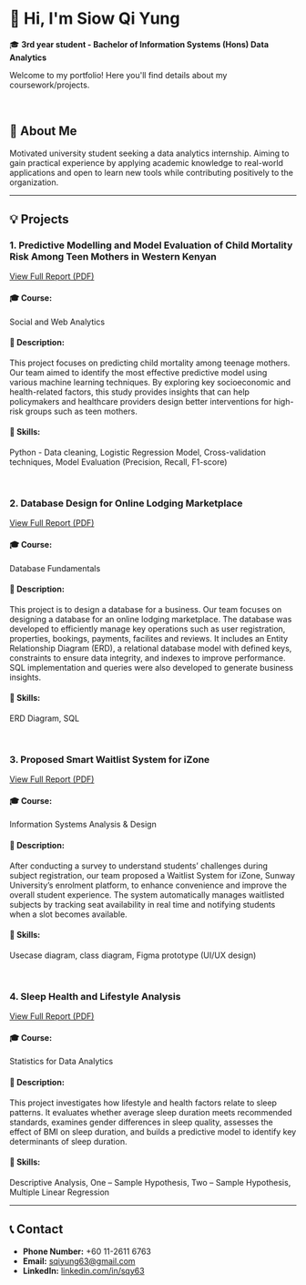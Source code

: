 
# 👋 Hi, I'm Siow Qi Yung

🎓 **3rd year student - Bachelor of Information Systems (Hons) Data Analytics**

Welcome to my portfolio! Here you'll find details about my coursework/projects.

<br>

## 💬 About Me
Motivated university student seeking a data analytics internship. Aiming to gain practical experience by applying academic knowledge to real-world applications and open to learn new tools while contributing positively to the organization.

---

## 💡 Projects

### 1. Predictive Modelling and Model Evaluation of Child Mortality Risk Among Teen Mothers in Western Kenyan
[View Full Report (PDF)](https://github.com/qiyung63/github-portfolio/blob/main/Predictive%20Modelling%20and%20Model%20Evaluation%20of%20Child%20Mortality%20Risk%20Among%20Teen%20Mothers%20in%20Western%20Kenya.pdf)
#### 🎓 Course:
Social and Web Analytics

#### 📝 Description:
This project focuses on predicting child mortality among teenage mothers. Our team aimed to identify the most effective predictive model using various machine learning techniques. By exploring key socioeconomic and health-related factors, this study provides insights that can help policymakers and healthcare providers design better interventions for high-risk groups such as teen mothers.

#### 🧠 Skills:
Python - Data cleaning, Logistic Regression Model, Cross-validation techniques, Model Evaluation (Precision, Recall, F1-score)

<br>

### 2. Database Design for Online Lodging Marketplace
[View Full Report (PDF)](https://github.com/qiyung63/github-portfolio/blob/main/SEG1201%20Template%20-%20Final%20Assessment.pdf)
#### 🎓 Course: 
Database Fundamentals

#### 📝 Description: 
This project is to design a database for a business. Our team focuses on designing a database for an online lodging marketplace. The database was developed to efficiently manage key operations such as user registration, properties, bookings, payments, facilites and reviews. It includes an Entity Relationship Diagram (ERD), a relational database model with defined keys, constraints to ensure data integrity, and indexes to improve performance. SQL implementation and queries were also developed to generate business insights.
#### 🧠 Skills:
ERD Diagram, SQL

<br>

### 3.  Proposed Smart Waitlist System for iZone

[View Full Report (PDF)](https://github.com/qiyung63/github-portfolio/blob/main/Sunway's%20Smart%20iZone%20Waitlist%20System.pdf)

#### 🎓 Course: 
Information Systems Analysis & Design

#### 📝 Description:
After conducting a survey to understand students’ challenges during subject registration, our team proposed a Waitlist System for iZone, Sunway University’s enrolment platform, to enhance convenience and improve the overall student experience. The system automatically manages waitlisted subjects by tracking seat availability in real time and notifying students when a slot becomes available.

#### 🧠 Skills:
Usecase diagram, class diagram, Figma prototype (UI/UX design)

<br>

### 4. Sleep Health and Lifestyle Analysis

[View Full Report (PDF)](https://github.com/qiyung63/github-portfolio/blob/main/Sleep%20Health%20and%20Lifestyle%20Dataset%20Analysis.pdf)

#### 🎓 Course: 
Statistics for Data Analytics

#### 📝 Description:
This project investigates how lifestyle and health factors relate to sleep patterns. It evaluates whether average sleep duration meets recommended standards, examines gender differences in sleep quality, assesses the effect of BMI on sleep duration, and builds a predictive model to identify key determinants of sleep duration.

#### 🧠 Skills:
Descriptive Analysis, One – Sample Hypothesis, Two – Sample Hypothesis, Multiple Linear Regression

---


## 📞 Contact
- **Phone Number:** +60 11-2611 6763
- **Email:** sqiyung63@gmail.com
- **LinkedIn:** [linkedin.com/in/sqy63](https://linkedin.com/in/sqy63)
